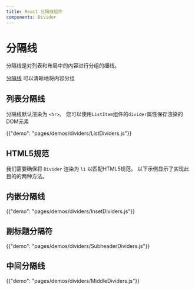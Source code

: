 ```yaml
---
title: React 分隔线组件
components: Divider
---
```

# 分隔线

<p class="description">分隔线是对列表和布局中的内容进行分组的细线。</p>

[分隔线](https://material.io/design/components/dividers.html) 可以清晰地将内容分组

## 列表分隔线

分隔线默认渲染为 `<hr>`。 您可以使用`ListItem`组件的`divider`属性保存渲染的DOM元素

{{"demo": "pages/demos/dividers/ListDividers.js"}}

## HTML5规范

我们需要确保将 `Divider` 渲染为 `li` 以匹配HTML5规范。 以下示例显示了实现此目的的两种方法。

## 内嵌分隔线

{{"demo": "pages/demos/dividers/InsetDividers.js"}}

## 副标题分隔符

{{"demo": "pages/demos/dividers/SubheaderDividers.js"}}

## 中间分隔线

{{"demo": "pages/demos/dividers/MiddleDividers.js"}}